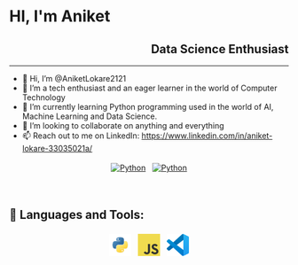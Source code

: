 <h1 align="left">HI, I'm Aniket</h1> 
<h2 align="right">Data Science Enthusiast</h2> 
<hr/>

- 👋 Hi, I’m @AniketLokare2121
- 👀 I’m a tech enthusiast and an eager learner in the world of Computer Technology
- 🌱 I’m currently learning Python programming used in the world of AI, Machine Learning and Data Science. 
- 💞️ I’m looking to collaborate on anything and everything
- 📫 Reach out to me on LinkedIn: https://www.linkedin.com/in/aniket-lokare-33035021a/

<!---
AniketLokare2121/AniketLokare2121 is a ✨ special ✨ repository because its `README.md` (this file) appears on your GitHub profile.
You can click the Preview link to take a look at your changes.
--->


<p align="center">
 <a href="https://www.linkedin.com/in/aniket-lokare-33035021a/" target="_blank" rel="noopener noreferrer"> <img src="https://cdn.jsdelivr.net/npm/simple-icons@v3/icons/linkedin.svg" alt="Python" height="40" style="vertical-align:top; margin:4px"></a>
 <a href="lokareaniket321@gmail.com"> <img src="https://cdn.jsdelivr.net/npm/simple-icons@v3/icons/gmail.svg" alt="Python" height="40" style="vertical-align:top; margin:4px"></a>
</p>

<br />

## 🧰 Languages and Tools:
<p align="center">
<img src="https://raw.githubusercontent.com/github/explore/80688e429a7d4ef2fca1e82350fe8e3517d3494d/topics/python/python.png" alt="Python" height="40" style="vertical-align:top; margin:4px">
<img src="https://raw.githubusercontent.com/github/explore/80688e429a7d4ef2fca1e82350fe8e3517d3494d/topics/javascript/javascript.png" alt="Java" height="40" style="vertical-align:top; margin:4px">
<img src="https://raw.githubusercontent.com/github/explore/80688e429a7d4ef2fca1e82350fe8e3517d3494d/topics/visual-studio-code/visual-studio-code.png" alt="VS Code" height="40" style="vertical-align:top; margin:4px">
</p>
